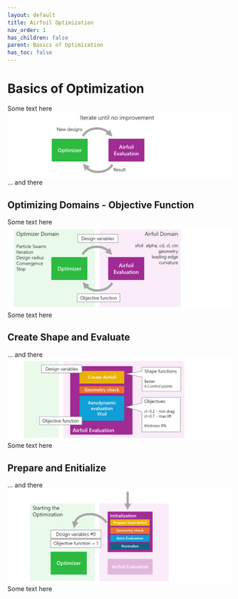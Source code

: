 ```yaml
---
layout: default
title: Airfoil Optimization 
nav_order: 1
has_children: false
parent: Basics of Optimization
has_toc: false
---
```


# Basics of Optimization  
Some text here
![Bascis 1](../images/optimization_basics_1.png)
... and there 

## Optimizing Domains - Objective Function 
Some text here
![Bascis 2](../images/optimization_basics_2.png)
Some text here

## Create Shape and Evaluate 
... and there 
![Bascis 3](../images/optimization_basics_3.png)
Some text here

## Prepare and Enitialize 
... and there 
![Bascis 3](../images/optimization_basics_4.png)
Some text here
